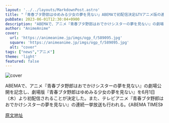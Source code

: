 ```yaml
---
layout: '../../layouts/MarkdownPost.astro'
title: "「青春ブタ野郎はゆめみる少女の夢を見ない」ABEMAで初配信決定&TVアニメ版の連続一挙放送も"
pubDate: 2023-06-01T12:30:04+0900
description: "ABEMAで、アニメ『青春ブタ野郎はおでかけシスターの夢を見ない』の劇場公開を記念し、劇場版『青春ブタ野郎はゆめみる少女の夢を見ない』を6月1日（木）より初配信されることが決定した。また、テレビアニメ『青春ブタ野郎はおでかけシスターの夢を見ない』の連続一挙放送も行われる。"
author: "AnimeAnime"
cover:
  url: 'https://animeanime.jp/imgs/ogp_f/589095.jpg'
  square: 'https://animeanime.jp/imgs/ogp_f/589095.jpg'
  alt: "cover"
tags: ["news","アニメ"]
theme: 'light'
featured: false
---
```


![cover](https://animeanime.jp/imgs/ogp_f/589095.jpg)

ABEMAで、アニメ『青春ブタ野郎はおでかけシスターの夢を見ない』の劇場公開を記念し、劇場版『青春ブタ野郎はゆめみる少女の夢を見ない』を6月1日（木）より初配信されることが決定した。また、テレビアニメ『青春ブタ野郎はおでかけシスターの夢を見ない』の連続一挙放送も行われる。《ABEMA TIMES》


[原文地址](https://animeanime.jp/article/2023/06/01/77677.html)